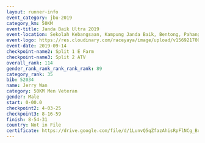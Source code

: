 ```yaml
---
layout: runner-info 
event_category: jbu-2019 
category_km: 50KM 
event-title: Janda Baik Ultra 2019 
event-location: Sekolah Kebangsaan, Kampung Janda Baik, Bentong, Pahang, Malaysia 
event-logo: https://res.cloudinary.com/raceyaya/image/upload/v1569217009/logo/janda-baik_vch1pc.jpg 
event-date: 2019-09-14 
checkpoint-name2: Split 1 E Farm 
checkpoint-name3: Split 2 ATV 
overall_rank: 114
gender_rank_rank_rank_rank_rank: 89
category_rank: 35
bib: 52034
name: Jerry Wan
category: 50KM Men Veteran
gender: Male
start: 0-00.0
checkpoint2: 4-03-25
checkpoint3: 8-16-59
finish: 8-54-31
country: Not in File
certificate: https://drive.google.com/file/d/1LunvQ5qZfazAhisRpFlNCg_BrzQjdrcr/view?usp=sharing
---
```

